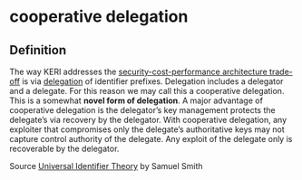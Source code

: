 # cooperative delegation
## Definition
The way KERI addresses the [security-cost-performance architecture trade-off](security-cost-performance-architecture-trade-off) is via [delegation](delegation) of identifier prefixes. Delegation includes a delegator and a delegate. For this reason we may call this a cooperative delegation. This is a somewhat **novel form of delegation**. A major advantage of cooperative delegation is the delegator’s key management protects the delegate’s via recovery by the delegator. With cooperative delegation, any exploiter that compromises only the delegate’s authoritative keys may not capture control authority of the delegate. Any exploit of the delegate only is recoverable by the delegator. 

Source [Universal Identifier Theory](https://github.com/SmithSamuelM/Papers/blob/master/whitepapers/IdentifierTheory_web.pdf) by Samuel Smith